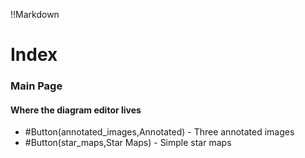 !!Markdown
# Index


### Main Page
#### Where the diagram editor lives
* #Button(annotated_images,Annotated) - Three annotated images
* #Button(star_maps,Star Maps) - Simple star maps

